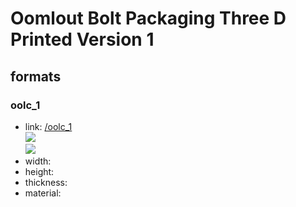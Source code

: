 # Oomlout Bolt Packaging Three D Printed Version 1


## formats

### oolc_1
* link: [/oolc_1](oolc_1)  
![](oolc_1/working_300.png)  
![](oolc_1/image_300.jpg)  
* width:   
* height:   
* thickness:   
* material:   
 

